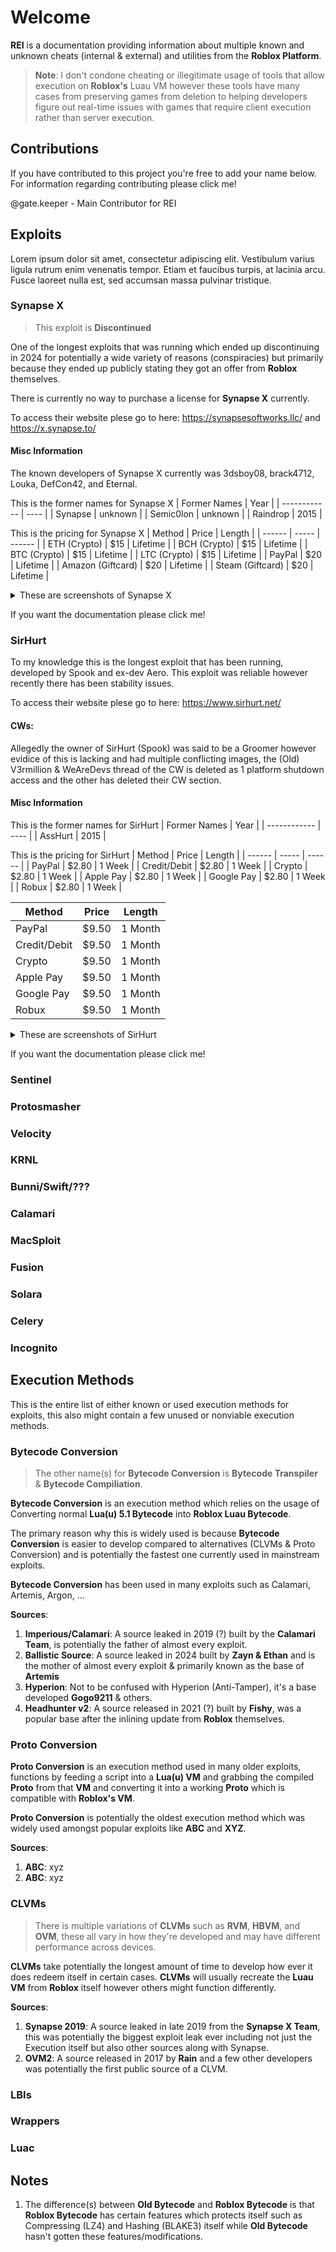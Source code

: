 # Welcome
**REI** is a documentation providing information about multiple known and unknown cheats (internal & external) and utilities from the **Roblox Platform**.

> **Note**: I don't condone cheating or illegitimate usage of tools that allow execution on **Roblox's** Luau VM however these tools have many cases from preserving games from deletion to helping developers figure out real-time issues with games that require client execution rather than server execution.


## Contributions
If you have contributed to this project you're free to add your name below.
For information regarding contributing please click me!

@gate.keeper - Main Contributor for REI


## Exploits
Lorem ipsum dolor sit amet, consectetur adipiscing elit. Vestibulum varius ligula rutrum enim venenatis tempor. Etiam et faucibus turpis, at lacinia arcu. Fusce laoreet nulla est, sed accumsan massa pulvinar tristique.


### Synapse X
> This exploit is **Discontinued**

One of the longest exploits that was running which ended up discontinuing in 2024 for potentially a wide variety of reasons (conspiracies) but primarily because they ended up publicly stating they got an offer from **Roblox** themselves.

There is currently no way to purchase a license for **Synapse X** currently.

To access their website plese go to here: https://synapsesoftworks.llc/ and https://x.synapse.to/


#### Misc Information

The known developers of Synapse X currently was 3dsboy08, brack4712, Louka, DefCon42, and Eternal.

This is the former names for Synapse X
| Former Names | Year |
| ------------ | ---- |
| Synapse | unknown |
| Semic0lon | unknown |
| Raindrop | 2015 |

This is the pricing for Synapse X
| Method | Price | Length |
| ------ | ----- | ------ | 
| ETH (Crypto) | $15 | Lifetime |
| BCH (Crypto) | $15 | Lifetime |
| BTC (Crypto) | $15 | Lifetime |
| LTC (Crypto) | $15 | Lifetime |
| PayPal | $20 | Lifetime |
| Amazon (Giftcard) | $20 | Lifetime |
| Steam (Giftcard) | $20 | Lifetime |

<details>
<summary>These are screenshots of Synapse X</summary>
<p>Synapse X (from v1 to v2, negligible differences)</p>
<img src="https://camo.githubusercontent.com/b06035ff95360457fcc15ed4e41f7b62725421e69e8e617c977d7699c14d69b9/68747470733a2f2f692e696d6775722e636f6d2f63324b737330532e6a7067">
<p>Synapse X (Blue / v2)</p>
<h3>SOON</h3>
<p>Synapse X (v3)</p>
<img src="https://camo.githubusercontent.com/7f06748470a71775178188c9a8e70d3b0e0d424ae33bb62cd08fb5efd79b6d39/68747470733a2f2f692e696d6775722e636f6d2f6c424f625433442e706e67">
</details>

If you want the documentation please click me!


### SirHurt
To my knowledge this is the longest exploit that has been running, developed by Spook and ex-dev Aero. This exploit was reliable however recently there has been stability issues.

To access their website plese go to here: https://www.sirhurt.net/

#### CWs:
Allegedly the owner of SirHurt (Spook) was said to be a Groomer however evidice of this is lacking and had multiple conflicting images, the (Old) V3rmillion & WeAreDevs thread of the CW is deleted as 1 platform shutdown access and the other has deleted their CW section.

#### Misc Information

This is the former names for SirHurt
| Former Names | Year |
| ------------ | ---- |
| AssHurt | 2015 |

This is the pricing for SirHurt
| Method | Price | Length |
| ------ | ----- | ------ | 
| PayPal | $2.80 | 1 Week |
| Credit/Debit | $2.80 | 1 Week |
| Crypto | $2.80 | 1 Week |
| Apple Pay | $2.80 | 1 Week |
| Google Pay | $2.80 | 1 Week |
| Robux | $2.80 | 1 Week |

| Method | Price | Length |
| ------ | ----- | ------ | 
| PayPal | $9.50 | 1 Month |
| Credit/Debit | $9.50 | 1 Month |
| Crypto | $9.50 | 1 Month |
| Apple Pay | $9.50 | 1 Month |
| Google Pay | $9.50 | 1 Month |
| Robux | $9.50 | 1 Month |

<details>
<summary>These are screenshots of SirHurt</summary>
<p>SirHurt (v1)</p>
<h3>SOON</h3>
<p>SirHurt (v4)</p>
<h3>SOON</h3>
<p>SirHurt (v5)</p>
<h3>SOON</h3>
</details>

If you want the documentation please click me!

### Sentinel

### Protosmasher

### Velocity

### KRNL

### Bunni/Swift/???

### Calamari

### MacSploit

### Fusion

### Solara

### Celery

### Incognito

## Execution Methods
This is the entire list of either known or used execution methods for exploits, this also might contain a few unused or nonviable execution methods.

### Bytecode Conversion
> The other name(s) for **Bytecode Conversion** is **Bytecode Transpiler** & **Bytecode Compiliation**.

**Bytecode Conversion** is an execution method which relies on the usage of Converting normal **Lua(u) 5.1 Bytecode** into **Roblox Luau Bytecode**.

The primary reason why this is widely used is because **Bytecode Conversion** is easier to develop compared to alternatives (CLVMs & Proto Conversion) and is potentially the fastest one currently used in mainstream exploits.

**Bytecode Conversion** has been used in many exploits such as Calamari, Artemis, Argon, ...

**Sources**:
1. **Imperious/Calamari**: A source leaked in 2019 (?) built by the **Calamari Team**, is potentially the father of almost every exploit. 
2. **Ballistic Source**: A source leaked in 2024  built by **Zayn & Ethan** and is the mother of almost every exploit & primarily known as the base of **Artemis**
3. **Hyperion**: Not to be confused with Hyperion (Anti-Tamper), it's a base developed **Gogo9211** & others.
4. **Headhunter v2**: A source released in 2021 (?) built by **Fishy**, was a popular base after the inlining update from **Roblox** themselves.


### Proto Conversion
**Proto Conversion** is an execution method used in many older exploits, functions by feeding a script into a **Lua(u) VM** and grabbing the compiled **Proto** from that **VM** and converting it into a working **Proto** which is compatible with **Roblox's VM**.

**Proto Conversion** is potentially the oldest execution method which was widely used amongst popular exploits like **ABC** and **XYZ**.

**Sources**:
1. **ABC**: xyz
2. **ABC**: xyz

### CLVMs
> There is multiple variations of **CLVMs** such as **RVM**, **HBVM**, and **OVM**, these all vary in how they're developed and may have different performance across devices.

**CLVMs** take potentially the longest amount of time to develop how ever it does redeem itself in certain cases. **CLVMs** will usually recreate the **Luau VM** from **Roblox** itself however others might function differently.

**Sources**:
1. **Synapse 2019**: A source leaked in late 2019 from the **Synapse X Team**, this was potentially the biggest exploit leak ever including not just the Execution itself but also other sources along with Synapse.
2. **OVM2**: A source released in 2017 by **Rain** and a few other developers was potentially the first public source of a CLVM.


### LBIs



### Wrappers



### Luac



## Notes
1. The difference(s) between **Old Bytecode** and **Roblox Bytecode** is that **Roblox Bytecode** has certain features which protects itself such as Compressing (LZ4) and Hashing (BLAKE3) itself while **Old Bytecode** hasn't gotten these features/modifications.
